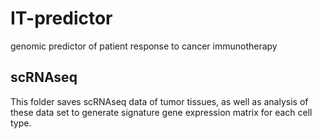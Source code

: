 # IT-predictor
 genomic predictor of patient response to cancer immunotherapy

## scRNAseq

This folder saves scRNAseq data of tumor tissues, as well as analysis of these data set to generate signature gene expression matrix for each cell type. 